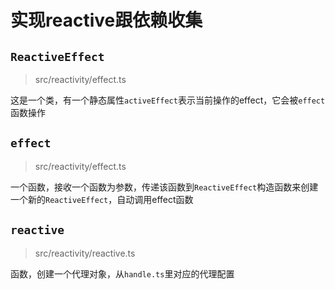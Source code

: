 # 实现reactive跟依赖收集
## `ReactiveEffect`
> src/reactivity/effect.ts   

这是一个类，有一个静态属性`activeEffect`表示当前操作的effect，它会被`effect`函数操作
## `effect`
> src/reactivity/effect.ts

一个函数，接收一个函数为参数，传递该函数到`ReactiveEffect`构造函数来创建一个新的`ReactiveEffect`，自动调用effect函数

## `reactive`
> src/reactivity/reactive.ts

函数，创建一个代理对象，从`handle.ts`里对应的代理配置